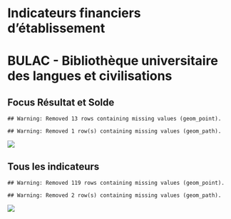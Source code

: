 Indicateurs financiers d’établissement
================

# BULAC - Bibliothèque universitaire des langues et civilisations

## Focus Résultat et Solde

    ## Warning: Removed 13 rows containing missing values (geom_point).

    ## Warning: Removed 1 row(s) containing missing values (geom_path).

![](/home/julien/repo/cpesr/RFC/Finances/Etablissements/bulac___bibliothèque_universitaire_des_langues_et_civilisations_files/figure-gfm/etab.focus-1.png)<!-- -->

## Tous les indicateurs

    ## Warning: Removed 119 rows containing missing values (geom_point).

    ## Warning: Removed 2 row(s) containing missing values (geom_path).

![](/home/julien/repo/cpesr/RFC/Finances/Etablissements/bulac___bibliothèque_universitaire_des_langues_et_civilisations_files/figure-gfm/etab-1.png)<!-- -->
